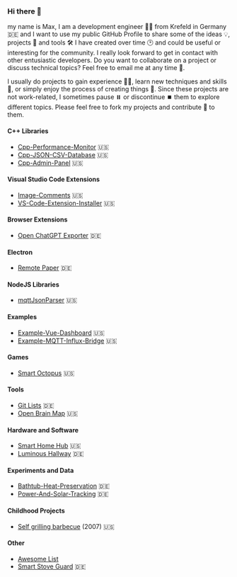 ### Hi there 👋

my name is Max, I am a development engineer 👨‍🔬 from Krefeld in Germany 🇩🇪 and I want to use my public GitHub Profile to share some of the ideas 💡, projects 🔬 and tools 🛠️ I have created over time 🕑 and could be useful or interesting for the community. I really look forward to get in contact with other entusiastic developers. Do you want to collaborate on a project or discuss technical topics? Feel free to email me at any time 📧.

I usually do projects to gain experience 👨‍🎓, learn new techniques and skills 🌱, or simply enjoy the process of creating things 🤩. Since these projects are not work-related, I sometimes pause ⏸️ or discontinue ⏹️ them to explore different topics. Please feel free to fork my projects and contribute 🤝 to them.

#### C++ Libraries

- [Cpp-Performance-Monitor](https://github.com/mgiesen/Cpp-Performance-Monitor) 🇺🇸
- [Cpp-JSON-CSV-Database](https://github.com/mgiesen/Cpp-JSON-CSV-Database) 🇺🇸
- [Cpp-Admin-Panel](https://github.com/mgiesen/Cpp-Admin-Panel) 🇺🇸

#### Visual Studio Code Extensions

- [Image-Comments](https://github.com/mgiesen/Image-Comments) 🇺🇸
- [VS-Code-Extension-Installer](https://github.com/mgiesen/VS-Code-Extension-Installer) 🇺🇸

#### Browser Extensions
- [Open ChatGPT Exporter](https://github.com/mgiesen/Open-ChatGPT-Exporter) 🇩🇪
  
#### Electron

- [Remote Paper](https://github.com/mgiesen/Remote-Paper) 🇩🇪

#### NodeJS Libraries

- [mqttJsonParser](https://github.com/mgiesen/mqttJsonParser) 🇺🇸

#### Examples

- [Example-Vue-Dashboard](https://github.com/mgiesen/Example-Vue-Dashboard) 🇺🇸
- [Example-MQTT-Influx-Bridge](https://github.com/mgiesen/Example-MQTT-Influx-Bridge) 🇺🇸

#### Games

- [Smart Octopus](https://github.com/mgiesen/Smart-Octopus) 🇺🇸

#### Tools

- [Git Lists](https://github.com/mgiesen/Git-Lists) 🇩🇪
- [Open Brain Map](https://github.com/mgiesen/Open-Brain-Map) 🇺🇸
  
#### Hardware and Software

- [Smart Home Hub](https://github.com/mgiesen/Smart-Home-Hub) 🇺🇸
- [Luminous Hallway](https://github.com/mgiesen/Luminous-Hallway) 🇩🇪

#### Experiments and Data
- [Bathtub-Heat-Preservation](https://github.com/mgiesen/Bathtub-Heat-Preservation) 🇩🇪
- [Power-And-Solar-Tracking](https://github.com/mgiesen/Power-And-Solar-Tracking) 🇩🇪
  
#### Childhood Projects

- [Self grilling barbecue](https://github.com/mgiesen/Self-Grilling-Barbecue) (2007) 🇺🇸

#### Other
- [Awesome List](https://github.com/mgiesen/Awesome)
- [Smart Stove Guard](https://github.com/mgiesen/Stove-Guard) 🇩🇪
